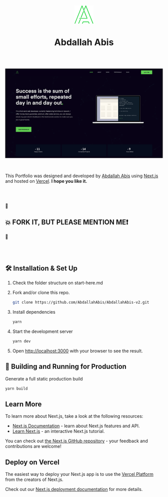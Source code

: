 <p align="center">
  <a href="https://abisabdallah.com">
    <img alt="Abis" src="./public/brand/logo.png" width="60" />
  </a>
</p>
<h1 align="center">
Abdallah Abis</h1>

<br />
<br />

![demo](./public/brand/demo.png)

<br />

<p>This Portfolio was designed and developed by <a href='https://twitter.com/Dev_abis' target="_blank">Abdallah Abis</a> using <a href='https://nextjs.org/' target="_blank">Next.js</a> and hosted on <a href='https://vercel.com//' target="_blank">Vercel</a>.<strong> I hope you like it.</strong></p>

<br />
<br />

🔐

## 💥 FORK IT, BUT PLEASE MENTION ME:exclamation:

🔐

<br />
<br />

## 🛠 Installation & Set Up

1.  Check the folder structure on start-here.md

2.  Fork and/or clone this repo.

    ```sh
    git clone https://github.com/AbdallahAbis/AbdallahAbis-v2.git
    ```

3.  Install dependencies

    ```sh
    yarn
    ```

4.  Start the development server

    ```sh
    yarn dev
    ```

5.  Open [http://localhost:3000](http://localhost:3000) with your browser to see the result.

## 🚀 Building and Running for Production

Generate a full static production build

```sh
yarn build
```

## Learn More

To learn more about Next.js, take a look at the following resources:

- [Next.js Documentation](https://nextjs.org/docs) - learn about Next.js features and API.
- [Learn Next.js](https://nextjs.org/learn) - an interactive Next.js tutorial.

You can check out [the Next.js GitHub repository](https://github.com/vercel/next.js/) - your feedback and contributions are welcome!

## Deploy on Vercel

The easiest way to deploy your Next.js app is to use the [Vercel Platform](https://vercel.com/import?utm_medium=default-template&filter=next.js&utm_source=create-next-app&utm_campaign=create-next-app-readme) from the creators of Next.js.

Check out our [Next.js deployment documentation](https://nextjs.org/docs/deployment) for more details.
